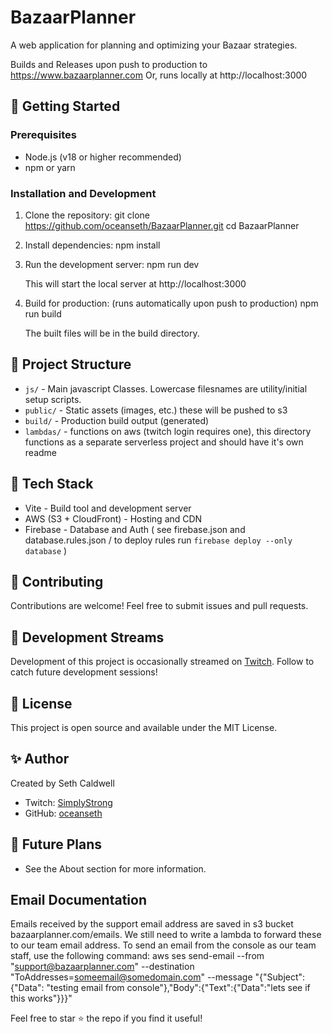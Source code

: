 # BazaarPlanner
A web application for planning and optimizing your Bazaar strategies.

Builds and Releases upon push to production to https://www.bazaarplanner.com
Or, runs locally at http://localhost:3000

## 🚀 Getting Started

### Prerequisites
- Node.js (v18 or higher recommended)
- npm or yarn

### Installation and Development

1. Clone the repository:
    git clone https://github.com/oceanseth/BazaarPlanner.git
    cd BazaarPlanner

2. Install dependencies:
    npm install

3. Run the development server:
    npm run dev
    
    This will start the local server at http://localhost:3000

4. Build for production: (runs automatically upon push to production)
    npm run build
    
    The built files will be in the build directory.

## 📁 Project Structure
- `js/` - Main javascript Classes. Lowercase filesnames are utility/initial setup scripts.
- `public/` - Static assets (images, etc.) these will be pushed to s3 
- `build/` - Production build output (generated)
- `lambdas/` - functions on aws (twitch login requires one), this directory functions as a separate serverless project and should have it's own readme

## 🔧 Tech Stack
- Vite - Build tool and development server
- AWS (S3 + CloudFront) - Hosting and CDN
- Firebase - Database and Auth ( see firebase.json and database.rules.json / to deploy rules run `firebase deploy --only database` )

## 🤝 Contributing
Contributions are welcome! Feel free to submit issues and pull requests.

## 🎥 Development Streams
Development of this project is occasionally streamed on [Twitch](https://twitch.tv/bazaarplanner). Follow to catch future development sessions!

## 📝 License
This project is open source and available under the MIT License.

## ✨ Author
Created by Seth Caldwell
- Twitch: [SimplyStrong](https://twitch.tv/simplystrong)
- GitHub: [oceanseth](https://github.com/oceanseth)

## 🔮 Future Plans
- See the About section for more information.

## Email Documentation
Emails received by the support email address are saved in s3 bucket bazaarplanner.com/emails. We still need to write a lambda to forward these to our team email address.
To send an email from the console as our team staff, use the following command:
aws ses send-email --from "support@bazaarplanner.com" --destination "ToAddresses=someemail@somedomain.com" --message "{\"Subject\": {\"Data\": \"testing email from console\"},\"Body\":{\"Text\":{\"Data\":\"lets see if this works\"}}}"

Feel free to star ⭐ the repo if you find it useful!
